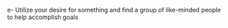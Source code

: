 e-   Utilize your desire for something and find a group of like-minded people to help accomplish goals
